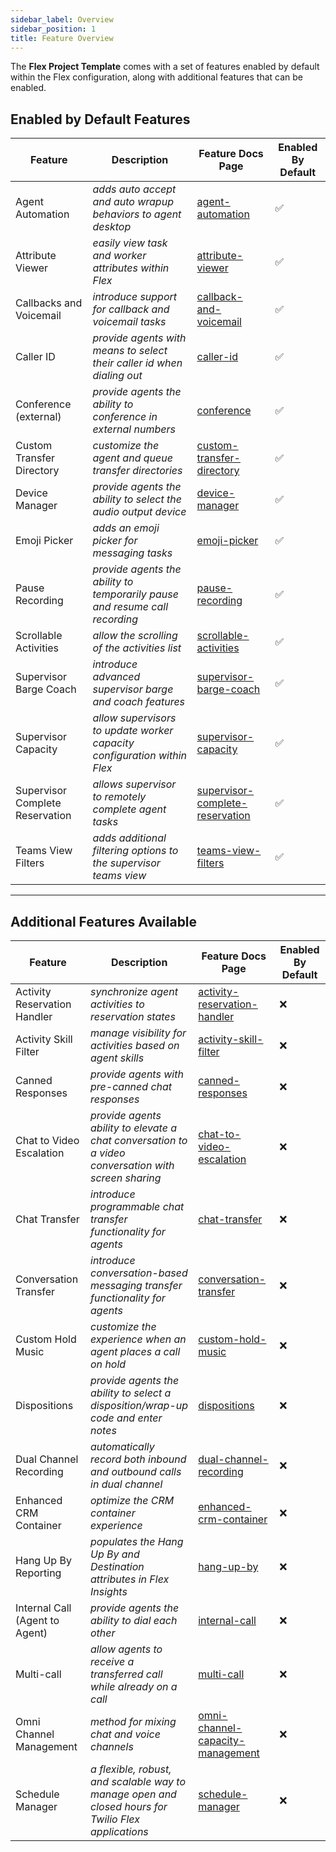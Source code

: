 ```yaml
---
sidebar_label: Overview
sidebar_position: 1
title: Feature Overview
---
```


The **Flex Project Template** comes with a set of features enabled by default within the Flex configuration, along with additional features that can be enabled.

## Enabled by Default Features

| Feature                         | Description                                                                 | Feature Docs Page                                                                           | Enabled By Default |
| ------------------------------- | --------------------------------------------------------------------------- | ------------------------------------------------------------------------------------------- | ------------------ |
| Agent Automation                | _adds auto accept and auto wrapup behaviors to agent desktop_               | [agent-automation](/feature-library/flex-v2/agent-automation)                               | ✅                 |
| Attribute Viewer                | _easily view task and worker attributes within Flex_                        | [attribute-viewer](/feature-library/flex-v2/attribute-viewer)                               | ✅                 |
| Callbacks and Voicemail         | _introduce support for callback and voicemail tasks_                        | [callback-and-voicemail](/feature-library/flex-v2/callback-and-voicemail)                   | ✅                 |
| Caller ID                       | _provide agents with means to select their caller id when dialing out_      | [caller-id](/feature-library/flex-v2/caller-id)                                             | ✅                 |
| Conference (external)           | _provide agents the ability to conference in external numbers_              | [conference](/feature-library/flex-v2/conference)                                           | ✅                 |
| Custom Transfer Directory       | _customize the agent and queue transfer directories_                        | [custom-transfer-directory](/feature-library/flex-v2/custom-transfer-directory)             | ✅                 |
| Device Manager                  | _provide agents the ability to select the audio output device_              | [device-manager](/feature-library/flex-v2/device-manager)                                   | ✅                 |
| Emoji Picker                    | _adds an emoji picker for messaging tasks_                                  | [emoji-picker](/feature-library/flex-v2/emoji-picker)                                       | ✅                 |
| Pause Recording                 | _provide agents the ability to temporarily pause and resume call recording_ | [pause-recording](/feature-library/flex-v2/pause-recording)                                 | ✅                 |
| Scrollable Activities           | _allow the scrolling of the activities list_                                | [scrollable-activities](/feature-library/flex-v2/scrollable-activities)                     | ✅                 |
| Supervisor Barge Coach          | _introduce advanced supervisor barge and coach features_                    | [supervisor-barge-coach](/feature-library/flex-v2/supervisor-barge-coach)                   | ✅                 |
| Supervisor Capacity             | _allow supervisors to update worker capacity configuration within Flex_     | [supervisor-capacity](/feature-library/flex-v2/supervisor-capacity)                         | ✅                 |
| Supervisor Complete Reservation | _allows supervisor to remotely complete agent tasks_                        | [supervisor-complete-reservation](/feature-library/flex-v2/supervisor-complete-reservation) | ✅                 |
| Teams View Filters              | _adds additional filtering options to the supervisor teams view_            | [teams-view-filters](/feature-library/flex-v2/teams-view-filters)                           | ✅                 |

---

## Additional Features Available

| Feature                        | Description                                                                                         | Feature Docs Page                                                                             | Enabled By Default |
| ------------------------------ | --------------------------------------------------------------------------------------------------- | --------------------------------------------------------------------------------------------- | ------------------ |
| Activity Reservation Handler   | _synchronize agent activities to reservation states_                                                | [activity-reservation-handler](/feature-library/flex-v2/activity-reservation-handler)         | ❌                 |
| Activity Skill Filter          | _manage visibility for activities based on agent skills_                                            | [activity-skill-filter](/feature-library/flex-v2/activity-skill-filter)                       | ❌                 |
| Canned Responses               | _provide agents with pre-canned chat responses_                                                     | [canned-responses](/feature-library/flex-v2/canned-responses)                                 | ❌                 |
| Chat to Video Escalation       | _provide agents ability to elevate a chat conversation to a video conversation with screen sharing_ | [chat-to-video-escalation](/feature-library/flex-v2/chat-to-video-escalation)                 | ❌                 |
| Chat Transfer                  | _introduce programmable chat transfer functionality for agents_                                     | [chat-transfer](/feature-library/flex-v2/chat-transfer)                                       | ❌                 |
| Conversation Transfer          | _introduce conversation-based messaging transfer functionality for agents_                          | [conversation-transfer](/feature-library/flex-v2/conversation-transfer)                       | ❌                 |
| Custom Hold Music              | _customize the experience when an agent places a call on hold_                                      | [custom-hold-music](/feature-library/flex-v2/custom-hold-music)                               | ❌                 |
| Dispositions                   | _provide agents the ability to select a disposition/wrap-up code and enter notes_                   | [dispositions](/feature-library/flex-v2/dispositions)                                         | ❌                 |
| Dual Channel Recording         | _automatically record both inbound and outbound calls in dual channel_                              | [dual-channel-recording](/feature-library/flex-v2/dual-channel-recording)                     | ❌                 |
| Enhanced CRM Container         | _optimize the CRM container experience_                                                             | [enhanced-crm-container](/feature-library/flex-v2/enhanced-crm-container)                     | ❌                 |
| Hang Up By Reporting           | _populates the Hang Up By and Destination attributes in Flex Insights_                              | [hang-up-by](/feature-library/flex-v2/hang-up-by)                                             | ❌                 |
| Internal Call (Agent to Agent) | _provide agents the ability to dial each other_                                                     | [internal-call](/feature-library/flex-v2/internal-call)                                       | ❌                 |
| Multi-call                     | _allow agents to receive a transferred call while already on a call_                                | [multi-call](/feature-library/flex-v2/multi-call)                                             | ❌                 |
| Omni Channel Management        | _method for mixing chat and voice channels_                                                         | [omni-channel-capacity-management](/feature-library/flex-v2/omni-channel-capacity-management) | ❌                 |
| Schedule Manager               | _a flexible, robust, and scalable way to manage open and closed hours for Twilio Flex applications_ | [schedule-manager](/feature-library/flex-v2/schedule-manager)                                 | ❌                 |
